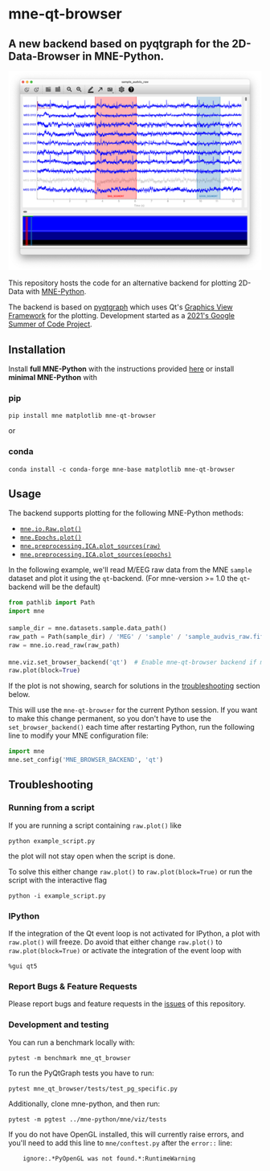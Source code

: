 # mne-qt-browser

## A new backend based on pyqtgraph for the 2D-Data-Browser in MNE-Python.

![Screenshot of mne-qt-browser](https://github.com/mne-tools/mne-qt-browser/raw/main/screenshot.png)

This repository hosts the code for an alternative backend for plotting 2D-Data with 
[MNE-Python](https://github.com/mne-tools/mne-python).

The backend is based on [pyqtgraph](https://github.com/pyqtgraph/pyqtgraph) 
which uses Qt's [Graphics View Framework](https://doc.qt.io/qt-5/graphicsview.html)
for the plotting.
Development started as a [2021's Google Summer of Code Project](https://github.com/marsipu/gsoc2021).

## Installation
Install **full MNE-Python** with the instructions provided [here](https://mne.tools/stable/install/mne_python.html#d-plotting-and-source-analysis) or install **minimal MNE-Python** with
### pip
```
pip install mne matplotlib mne-qt-browser
```
or
### conda
```
conda install -c conda-forge mne-base matplotlib mne-qt-browser
```

## Usage

The backend supports plotting for the following MNE-Python methods:

- [`mne.io.Raw.plot()`](https://mne.tools/dev/generated/mne.io.Raw.html?highlight=raw%20plot#mne.io.Raw.plot)
- [`mne.Epochs.plot()`](https://mne.tools/dev/generated/mne.Epochs.html?highlight=epochs%20plot#mne.Epochs.plot)
- [`mne.preprocessing.ICA.plot_sources(raw)`](https://mne.tools/dev/generated/mne.preprocessing.ICA.html?highlight=ica%20plot_sources#mne.preprocessing.ICA.plot_sources)
- [`mne.preprocessing.ICA.plot_sources(epochs)`](https://mne.tools/dev/generated/mne.preprocessing.ICA.html?highlight=ica%20plot_sources#mne.preprocessing.ICA.plot_sources)

In the following example, we'll read M/EEG raw data from the MNE `sample` dataset
and plot it using the `qt`-backend.
(For mne-version >= 1.0 the `qt`-backend will be the default)

```python
from pathlib import Path
import mne

sample_dir = mne.datasets.sample.data_path()
raw_path = Path(sample_dir) / 'MEG' / 'sample' / 'sample_audvis_raw.fif'
raw = mne.io.read_raw(raw_path)

mne.viz.set_browser_backend('qt')  # Enable mne-qt-browser backend if mne < 1.0
raw.plot(block=True)
```

If the plot is not showing, search for solutions in the
[troubleshooting](#troubleshooting) section below.

This will use the `mne-qt-browser` for the current Python session. If you
want to make this change permanent, so you don't have to use the
`set_browser_backend()` each time after restarting Python, run the following
line to modify your MNE configuration file:

```python
import mne
mne.set_config('MNE_BROWSER_BACKEND', 'qt')
```

## Troubleshooting

### Running from a script

If you are running a script containing `raw.plot()` like

```console
python example_script.py
```

the plot will not stay open when the script is done. 

To solve this either change `raw.plot()` to `raw.plot(block=True)` or run the script with the interactive flag

```console
python -i example_script.py
```

### IPython

If the integration of the Qt event loop is not activated for IPython, a plot with `raw.plot()` will freeze.
Do avoid that either change `raw.plot()` to `raw.plot(block=True)` or activate the integration of the event loop with

```console
%gui qt5
```

### Report Bugs & Feature Requests

Please report bugs and feature requests in the [issues](https://github.com/mne-tools/mne-qt-browser/issues) of this repository.

### Development and testing

You can run a benchmark locally with:

```console
pytest -m benchmark mne_qt_browser
```

To run the PyQtGraph tests you have to run:
```
pytest mne_qt_browser/tests/test_pg_specific.py
```

Additionally, clone mne-python, and then run:

```console
pytest -m pgtest ../mne-python/mne/viz/tests
```

If you do not have OpenGL installed, this will currently raise errors, and
you'll need to add this line to `mne/conftest.py` after the `error::` line:

```raw
    ignore:.*PyOpenGL was not found.*:RuntimeWarning
```
